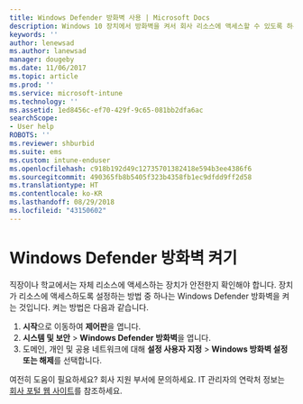 ```yaml
---
title: Windows Defender 방화벽 사용 | Microsoft Docs
description: Windows 10 장치에서 방화벽을 켜서 회사 리소스에 액세스할 수 있도록 하는 방법을 알아봅니다.
keywords: ''
author: lenewsad
ms.author: lanewsad
manager: dougeby
ms.date: 11/06/2017
ms.topic: article
ms.prod: ''
ms.service: microsoft-intune
ms.technology: ''
ms.assetid: 1ed8456c-ef70-429f-9c65-081bb2dfa6ac
searchScope:
- User help
ROBOTS: ''
ms.reviewer: shburbid
ms.suite: ems
ms.custom: intune-enduser
ms.openlocfilehash: c918b192d49c12735701382418e594b3ee4386f6
ms.sourcegitcommit: 490365fb8b5405f323b4358fb1ec9dfdd9ff2d58
ms.translationtype: HT
ms.contentlocale: ko-KR
ms.lasthandoff: 08/29/2018
ms.locfileid: "43150602"
---
```

# <a name="turn-on-your-windows-defender-firewall"></a>Windows Defender 방화벽 켜기

직장이나 학교에서는 자체 리소스에 액세스하는 장치가 안전한지 확인해야 합니다. 장치가 리소스에 액세스하도록 설정하는 방법 중 하나는 Windows Defender 방화벽을 켜는 것입니다. 켜는 방법은 다음과 같습니다.

1. **시작**으로 이동하여 **제어판**을 엽니다.
2. **시스템 및 보안** > **Windows Defender 방화벽**을 엽니다.
3. 도메인, 개인 및 공용 네트워크에 대해 **설정 사용자 지정** > **Windows 방화벽 설정 또는 해제**를 선택합니다.

여전히 도움이 필요하세요? 회사 지원 부서에 문의하세요. IT 관리자의 연락처 정보는 [회사 포털 웹 사이트](https://go.microsoft.com/fwlink/?linkid=2010980)를 참조하세요.
